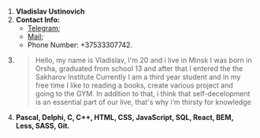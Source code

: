 1. __Vladislav Ustinovich__
2. __Contact Info:__
	- [Telegram](https://t.me/Vladislav0703);
	- [Mail](vla4erprod@gmail);
	- Phone Number: +37533307742.
3. >Hello, my name is Vladislav, I'm 20 and i live in Minsk
    >I was born in Orsha, graduated from school 13 and after that I entered the the Sakharov Institute
    >Сurrently I am a third year student and in my free time I like to reading a books, create various project and going to the GYM.
    >In addition to that, i think that self-decelopment is an essential part of our live, that's why i‘m thirsty for knowledge
4. __Pascal, Delphi, C, C++, HTML, CSS, JavaScript, SQL, React, BEM, Less, SASS, Git.__